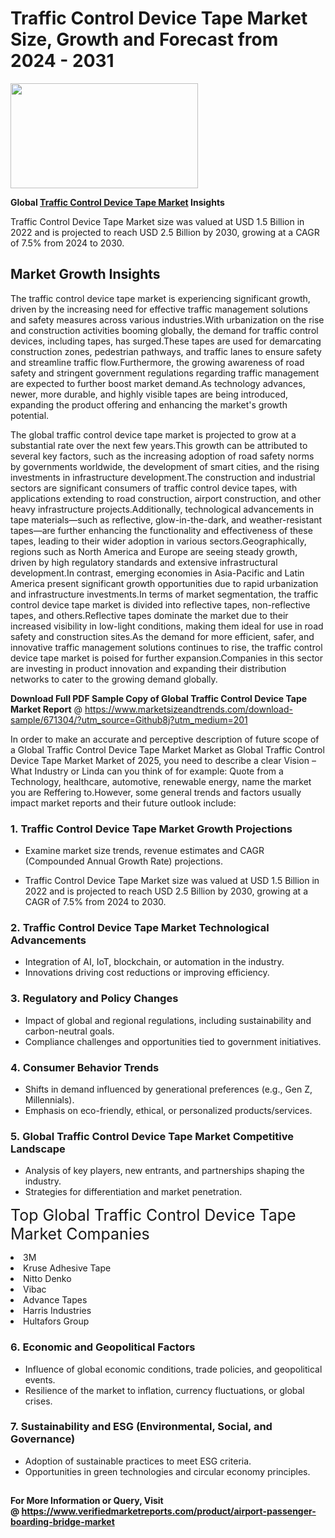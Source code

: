 <H1>Traffic Control Device Tape Market Size, Growth and Forecast from 2024 - 2031</H1><img class="aligncenter size-medium wp-image-584254" src="https://thirdeyenews.in/wp-content/uploads/2024/09/Global-Market-Research-300x168.jpeg" alt="" width="300" height="168" /><p><strong>Global&nbsp;<a href="https://www.marketsizeandtrends.com/download-sample/671304/?utm_source=Github8j?utm_medium=201">Traffic Control Device Tape Market</a> Insights</strong></p><p>Traffic Control Device Tape Market size was valued at USD 1.5 Billion in 2022 and is projected to reach USD 2.5 Billion by 2030, growing at a CAGR of 7.5% from 2024 to 2030.</p><p><h2>Market Growth Insights</h2> <p>The traffic control device tape market is experiencing significant growth, driven by the increasing need for effective traffic management solutions and safety measures across various industries.With urbanization on the rise and construction activities booming globally, the demand for traffic control devices, including tapes, has surged.These tapes are used for demarcating construction zones, pedestrian pathways, and traffic lanes to ensure safety and streamline traffic flow.Furthermore, the growing awareness of road safety and stringent government regulations regarding traffic management are expected to further boost market demand.As technology advances, newer, more durable, and highly visible tapes are being introduced, expanding the product offering and enhancing the market's growth potential.</p> <p>The global traffic control device tape market is projected to grow at a substantial rate over the next few years.This growth can be attributed to several key factors, such as the increasing adoption of road safety norms by governments worldwide, the development of smart cities, and the rising investments in infrastructure development.The construction and industrial sectors are significant consumers of traffic control device tapes, with applications extending to road construction, airport construction, and other heavy infrastructure projects.Additionally, technological advancements in tape materials—such as reflective, glow-in-the-dark, and weather-resistant tapes—are further enhancing the functionality and effectiveness of these tapes, leading to their wider adoption in various sectors.Geographically, regions such as North America and Europe are seeing steady growth, driven by high regulatory standards and extensive infrastructural development.In contrast, emerging economies in Asia-Pacific and Latin America present significant growth opportunities due to rapid urbanization and infrastructure investments.In terms of market segmentation, the traffic control device tape market is divided into reflective tapes, non-reflective tapes, and others.Reflective tapes dominate the market due to their increased visibility in low-light conditions, making them ideal for use in road safety and construction sites.As the demand for more efficient, safer, and innovative traffic management solutions continues to rise, the traffic control device tape market is poised for further expansion.Companies in this sector are investing in product innovation and expanding their distribution networks to cater to the growing demand globally.</p><p><span class=""><strong>Download Full PDF Sample Copy of Global Traffic Control Device Tape Market Report</strong> @ <a href="https://www.marketsizeandtrends.com/download-sample/671304/?utm_source=Github8j?utm_medium=201" target="_blank">https://www.marketsizeandtrends.com/download-sample/671304/?utm_source=Github8j?utm_medium=201</a></span></p><p>In order to make an accurate and perceptive description of future scope of a Global&nbsp;Traffic Control Device Tape Market Market as Global&nbsp;Traffic Control Device Tape Market Market of 2025, you need to describe a clear Vision &ndash; What Industry or Linda can you think of for example: Quote from a Technology, healthcare, automotive, renewable energy, name the market you are Reffering to.However, some general trends and factors usually impact market reports and their future outlook include:</p><h3>1.&nbsp;<strong>Traffic Control Device Tape Market Growth Projections</strong></h3><ul><li>Examine market size trends, revenue estimates and CAGR (Compounded Annual Growth Rate) projections.</li><li><p>Traffic Control Device Tape Market size was valued at USD 1.5 Billion in 2022 and is projected to reach USD 2.5 Billion by 2030, growing at a CAGR of 7.5% from 2024 to 2030.</p></li></ul><h3>2.&nbsp;<strong>Traffic Control Device Tape Market Technological Advancements</strong></h3><ul><li>Integration of AI, IoT, blockchain, or automation in the industry.</li><li>Innovations driving cost reductions or improving efficiency.</li></ul><h3>3.&nbsp;<strong>Regulatory and Policy Changes</strong></h3><ul><li>Impact of global and regional regulations, including sustainability and carbon-neutral goals.</li><li>Compliance challenges and opportunities tied to government initiatives.</li></ul><h3>4.&nbsp;<strong>Consumer Behavior Trends</strong></h3><ul><li>Shifts in demand influenced by generational preferences (e.g., Gen Z, Millennials).</li><li>Emphasis on eco-friendly, ethical, or personalized products/services.</li></ul><h3>5.&nbsp;<strong>Global Traffic Control Device Tape Market Competitive Landscape</strong></h3><ul><li>Analysis of key players, new entrants, and partnerships shaping the industry.</li><li>Strategies for differentiation and market penetration.</li></ul><p data-pm-slice="1 1 []"><span style="color: inherit; font-family: inherit; font-size: 25px;">Top Global Traffic Control Device Tape Market Companies</span></p><div class="" data-test-id=""><p><li>3M</li><li> Kruse Adhesive Tape</li><li> Nitto Denko</li><li> Vibac</li><li> Advance Tapes</li><li> Harris Industries</li><li> Hultafors Group</li></p></div><h3>6.&nbsp;<strong>Economic and Geopolitical Factors</strong></h3><ul><li>Influence of global economic conditions, trade policies, and geopolitical events.</li><li>Resilience of the market to inflation, currency fluctuations, or global crises.</li></ul><h3>7.&nbsp;<strong>Sustainability and ESG (Environmental, Social, and Governance)</strong></h3><ul><li>Adoption of sustainable practices to meet ESG criteria.</li><li>Opportunities in green technologies and circular economy principles.</li></ul><h2><strong style="font-size: 14px;">For More Information or Query, Visit @&nbsp;</strong><a style="background-color: #ffffff; font-size: 14px;" href="https://www.marketsizeandtrends.com/report/traffic-control-device-tape-market/" target="_blank">https://www.verifiedmarketreports.com/product/airport-passenger-boarding-bridge-market</a></h2>
